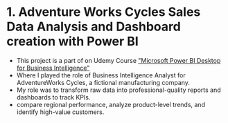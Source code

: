 # 1. Adventure Works Cycles Sales Data Analysis and Dashboard creation with Power BI
* This project is a part of on Udemy Course 
  ["Microsoft Power BI Desktop for Business Intelligence"](https://www.udemy.com/share/1013gI3@qNUjKGgImwhRjtvCDVYiWqoOX4ZvajCHMgsEVGmsSkULStZ9LqPOveZw2ebhcyrJlg==/)
* Where I played the role of Business Intelligence Analyst for AdventureWorks Cycles, a fictional manufacturing company.
* My role was to transform raw data into professional-quality reports and dashboards to track KPIs.
* compare regional performance, analyze product-level trends, and identify high-value customers.

